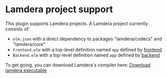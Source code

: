 # Lamdera project support

This plugin supports Lamdera projects.
A Lamdera project currently consists of:
- `elm.json` with a direct dependency to packages "lamdera/codecs" and "lamdera/core"
- `Frontend.elm` with a top-level definition named `app` defined by [frontend](https://dashboard.lamdera.app/docs/api) 
- `Backend.elm` with a top-level definition named `app` defined by [backend](https://dashboard.lamdera.app/docs/api)

To get going, you can download Lamdera's compiler here:
[Download lamdera executable](https://dashboard.lamdera.app/docs/download)
